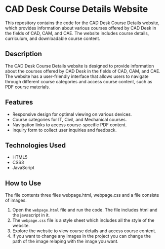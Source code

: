 # CAD Desk Course Details Website

This repository contains the code for the CAD Desk Course Details website, which provides information about various courses offered by CAD Desk in the fields of CAD, CAM, and CAE. The website includes course details, curriculum, and downloadable course content.

## Description

The CAD Desk Course Details website is designed to provide information about the courses offered by CAD Desk in the fields of CAD, CAM, and CAE. The website has a user-friendly interface that allows users to navigate through different course categories and access course content, such as PDF course materials.

## Features

- Responsive design for optimal viewing on various devices.
- Course categories for IT, Civil, and Mechanical courses.
- Navigation links to access course-specific PDF content.
- Inquiry form to collect user inquiries and feedback.

## Technologies Used

- HTML5
- CSS3
- JavaScript

## How to Use
The file contents three files webpage.html, webpage.css and a file consiste of images.
1. Open the `webpage.html` file and run the code. The file includes html and the javascript in it.
2. The `webpage.css` file is a style sheet which includes all the style of the website. 
3. Explore the website to view course details and access course content.
4. If you want to change any images in the project you can change the path of the image relaping with the image you want.

